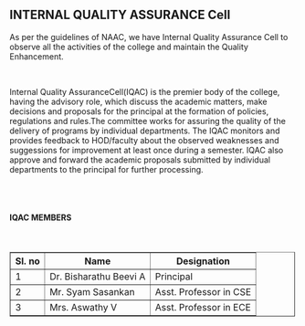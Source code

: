 <h2>INTERNAL QUALITY ASSURANCE Cell </h2>
<p> As per the guidelines of NAAC, we have Internal Quality Assurance Cell to observe all the activities of the college and maintain the Quality Enhancement.</p>
<br/><p>Internal Quality AssuranceCell(IQAC) is the premier body of the college, having the advisory role, which discuss the academic matters, make decisions and proposals for the principal at the formation of policies, regulations and rules.The committee works for assuring the quality of the delivery of programs by individual departments. The IQAC monitors and provides feedback to HOD/faculty about the observed weaknesses and suggessions for improvement at least once during a semester. IQAC also approve and forward the academic proposals submitted by individual departments to the principal for further processing. </p>
<br/>
<br/>
<font colour="blue">
<h4>IQAC MEMBERS</h4>
</font>
<br/>
<table border="1" style="width:500px">
<tr><th>Sl. no</th><th>Name</th><th>Designation</th></tr>
<tr><td>1</td><td>Dr. Bisharathu Beevi A</td><td>Principal</td>
<tr><td>2</td><td>Mr. Syam Sasankan</td><td>Asst. Professor in CSE</td>
<tr><td>3</td><td>Mrs. Aswathy V</td><td>Asst. Professor in ECE</td>
</tr></tr></tr></table>
</div>